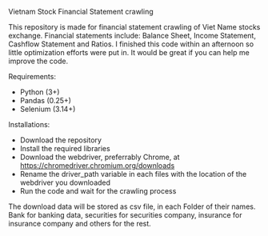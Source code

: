 Vietnam Stock Financial Statement crawling

This repository is made for financial statement crawling of Viet Name stocks exchange. Financial statements include: Balance Sheet, Income Statement, Cashflow Statement and Ratios. 
I finished this code within an afternoon so little optimization efforts were put in. It would be great if you can help me improve the code.

Requirements:
- Python (3+)
- Pandas (0.25+)
- Selenium (3.14+)

Installations:
- Download the repository
- Install the required libraries
- Download the webdriver, preferrably Chrome, at https://chromedriver.chromium.org/downloads
- Rename the driver_path variable in each files with the location of the webdriver you downloaded
- Run the code and wait for the crawling process

The download data will be stored as csv file, in each Folder of their names. Bank for banking data, securities for securities company, insurance for insurance company and others for the rest.


